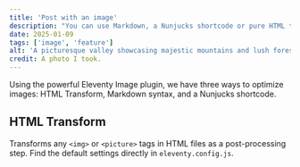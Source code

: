 ```yaml
---
title: 'Post with an image'
description: "You can use Markdown, a Nunjucks shortcode or pure HTML to add images to your posts and pages."
date: 2025-01-09
tags: ['image', 'feature']
alt: 'A picturesque valley showcasing majestic mountains and lush forests, creating a serene and captivating landscape'
credit: A photo I took.
---
```


Using the powerful Eleventy Image plugin, we have three ways to optimize images: HTML Transform, Markdown syntax, and a Nunjucks shortcode.

## HTML Transform

Transforms any `<img>` or `<picture>` tags in HTML files as a post-processing step. Find the default settings directly in `eleventy.config.js`.
